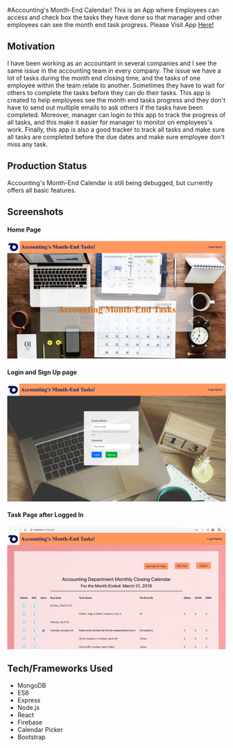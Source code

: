 #Accounting's Month-End Calendar!
This is an App where Employees can access and check box the tasks they have done so that manager and other employees can see the month end task progress. Please Visit App [Here!](https://pacific-sierra-38191.herokuapp.com/)

## Motivation

I have been working as an accountant in several companies and I see the same issue in the accounting team in every company. The issue we have a lot of tasks during the month end closing time, and the tasks of one employee within the team relate to another. Sometimes they have to wait for others to complete the tasks before they can do their tasks. This app is created to help employees see the month end tasks progress and they don't have to send out multiple emails to ask others if the tasks have been completed. Moreover, manager can login to this app to track the progress of all tasks, and this make it easier for manager to monitor on employees's work. Finally, this app is also a good tracker to track all tasks and make sure all tasks are completed before the due dates and make sure employee don't miss any task. 

## Production Status

 Accounting's Month-End Calendar is still being debugged, but currently offers all basic features. 

## Screenshots

#### Home Page
![Home Page](./client/public/images/Home.jpg)

#### Login and Sign Up page 
![Login/SignUp Page](./client/public/images/login.jpg)

#### Task Page after Logged In
![Task Page](./client/public/images/taskPage.jpg)


## Tech/Frameworks Used

+ MongoDB
+ ES6
+ Express
+ Node.js
+ React
+ Firebase
+ Calendar Picker
+ Bootstrap

